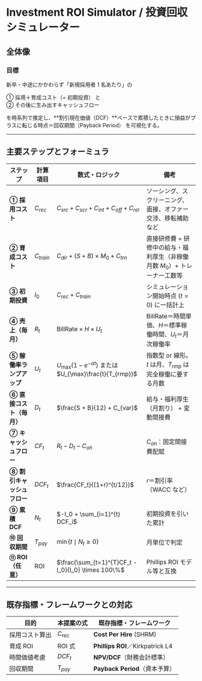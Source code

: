 # Investment ROI Simulator / 投資回収シミュレーター

## 全体像

### 目標

新卒・中途にかかわらず「新規採用者 1 名あたり」の

① 採用＋育成コスト（= 初期投資） と  
② その後に生み出すキャッシュフロー

を時系列で推定し、**割引現在価値（DCF）**ベースで累積したときに損益がプラスに転じる時点＝回収期間（Payback Period） を可視化する。

---

## 主要ステップとフォーミュラ

| ステップ | 計算項目 | 数式・ロジック | 備考 |
|---------|---------|---------------|------|
| **① 採用コスト** | $C_{rec}$ | $C_{src} + C_{scr} + C_{int} + C_{off} + C_{rel}$ | ソーシング、スクリーニング、面接、オファー交渉、移転補助など |
| **② 育成コスト** | $C_{train}$ | $C_{dir} + (S + B) \times M_0 + C_{trn}$ | 直接研修費 + 研修中の給与・福利厚生（非稼働月数 $M_0$）+ トレーナー工数等 |
| **③ 初期投資** | $I_0$ | $C_{rec} + C_{train}$ | シミュレーション開始時点 ($t=0$) に一括計上 |
| **④ 売上（毎月）** | $R_t$ | $\text{BillRate} \times H \times U_t$ | BillRate＝時間単価、$H$＝標準稼働時間、$U_t$＝月次稼働率 |
| **⑤ 稼働率ランプアップ** | $U_t$ | $U_{\max}(1-e^{-\alpha t})$ または $U_{\max}\frac{t}{T_{rmp}}$ | 指数型 or 線形。$t$ は月、$T_{rmp}$ は完全稼働に要する月数 |
| **⑥ 直接コスト（毎月）** | $D_t$ | $\frac{S + B}{12} + C_{var}$ | 給与・福利厚生（月割り） + 変動間接費 |
| **⑦ キャッシュフロー** | $CF_t$ | $R_t - D_t - C_{oh}$ | $C_{oh}$：固定間接費配賦 |
| **⑧ 割引キャッシュフロー** | $DCF_t$ | $\frac{CF_t}{(1+r)^{t/12}}$ | $r$＝割引率（WACC など） |
| **⑨ 累積 DCF** | $N_t$ | $-I_0 + \sum_{i=1}^{t} DCF_i$ | 初期投資を引いた累計 |
| **⑩ 回収期間** | $T_{pay}$ | $\min\{t \mid N_t \geq 0\}$ | 月単位で判定 |
| **⑪ ROI（任意）** | $\text{ROI}$ | $\frac{\sum_{t=1}^{T}CF_t - I_0}{I_0} \times 100\%$ | Phillips ROI モデル等と互換 |

---

## 既存指標・フレームワークとの対応

| 目的 | 本提案の式 | 既存指標・フレームワーク |
|------|------------|------------------------|
| 採用コスト算出 | $C_{rec}$ | **Cost Per Hire** (SHRM) |
| 育成 ROI | ROI 式 | **Phillips ROI**／Kirkpatrick L4 |
| 時間価値考慮 | $DCF_t$ | **NPV/DCF**（財務会計標準） |
| 回収期間 | $T_{pay}$ | **Payback Period**（資本予算） | 